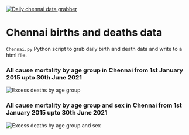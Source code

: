 [![Daily chennai data grabber](https://github.com/elseasama/Indian-cities-births-and-deaths/actions/workflows/chennai-daily-grabber.yml/badge.svg)](https://github.com/elseasama/Indian-cities-births-and-deaths/actions/workflows/chennai-daily-grabber.yml)

# Chennai births and deaths data

```Chennai.py``` Python script to grab daily birth and death data and write to a html file.

### All cause mortality by age group in Chennai from 1st January 2015 upto 30th June 2021
![Excess deaths by age group](chennai_data/img/deathsall.png)

### All cause mortality by age group and sex in Chennai from 1st January 2015 upto 30th June 2021
![Excess deaths by age group and sex](chennai_data/img/menvsfem.png)
